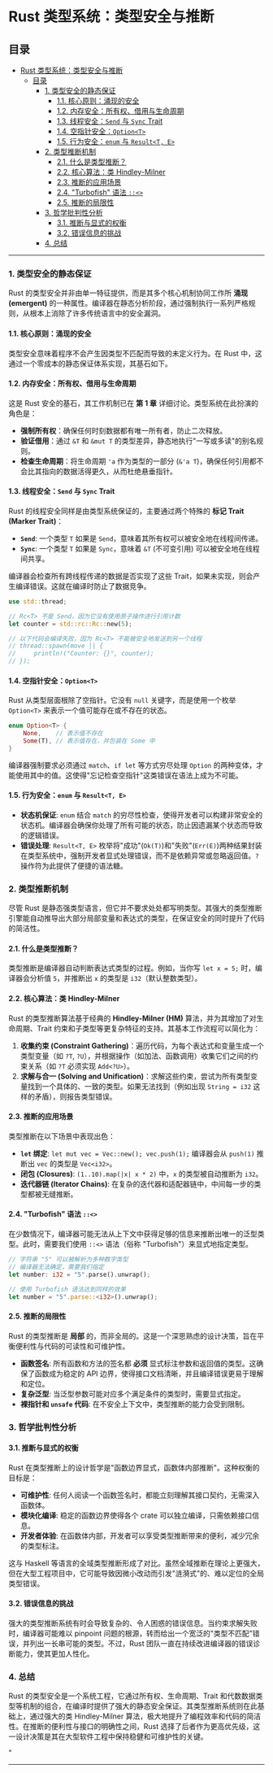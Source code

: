 ﻿# Rust 类型系统：类型安全与推断

## 目录

- [Rust 类型系统：类型安全与推断](#rust-类型系统类型安全与推断)
  - [目录](#目录)
    - [1. 类型安全的静态保证](#1-类型安全的静态保证)
      - [1.1. 核心原则：涌现的安全](#11-核心原则涌现的安全)
      - [1.2. 内存安全：所有权、借用与生命周期](#12-内存安全所有权借用与生命周期)
      - [1.3. 线程安全：`Send` 与 `Sync` Trait](#13-线程安全send-与-sync-trait)
      - [1.4. 空指针安全：`Option<T>`](#14-空指针安全optiont)
      - [1.5. 行为安全：`enum` 与 `Result<T, E>`](#15-行为安全enum-与-resultt-e)
    - [2. 类型推断机制](#2-类型推断机制)
      - [2.1. 什么是类型推断？](#21-什么是类型推断)
      - [2.2. 核心算法：类 Hindley-Milner](#22-核心算法类-hindley-milner)
      - [2.3. 推断的应用场景](#23-推断的应用场景)
      - [2.4. "Turbofish" 语法 `::<>`](#24-turbofish-语法-)
      - [2.5. 推断的局限性](#25-推断的局限性)
    - [3. 哲学批判性分析](#3-哲学批判性分析)
      - [3.1. 推断与显式的权衡](#31-推断与显式的权衡)
      - [3.2. 错误信息的挑战](#32-错误信息的挑战)
    - [4. 总结](#4-总结)

---

### 1. 类型安全的静态保证

Rust 的类型安全并非由单一特征提供，而是其多个核心机制协同工作所 **涌现 (emergent)** 的一种属性。编译器在静态分析阶段，通过强制执行一系列严格规则，从根本上消除了许多传统语言中的安全漏洞。

#### 1.1. 核心原则：涌现的安全

类型安全意味着程序不会产生因类型不匹配而导致的未定义行为。在 Rust 中，这通过一个零成本的静态保证体系实现，其基石如下。

#### 1.2. 内存安全：所有权、借用与生命周期

这是 Rust 安全的基石，其工作机制已在 **第 1 章** 详细讨论。类型系统在此扮演的角色是：

- **强制所有权**：确保任何时刻数据都有唯一所有者，防止二次释放。
- **验证借用**：通过 `&T` 和 `&mut T` 的类型差异，静态地执行"一写或多读"的别名规则。
- **检查生命周期**：将生命周期 `'a` 作为类型的一部分 (`&'a T`)，确保任何引用都不会比其指向的数据活得更久，从而杜绝悬垂指针。

#### 1.3. 线程安全：`Send` 与 `Sync` Trait

Rust 的线程安全同样是由类型系统保证的，主要通过两个特殊的 **标记 Trait (Marker Trait)**：

- **`Send`**: 一个类型 `T` 如果是 `Send`，意味着其所有权可以被安全地在线程间传递。
- **`Sync`**: 一个类型 `T` 如果是 `Sync`，意味着 `&T` (不可变引用) 可以被安全地在线程间共享。

编译器会检查所有跨线程传递的数据是否实现了这些 Trait，如果未实现，则会产生编译错误。这就在编译时防止了数据竞争。

```rust
use std::thread;

// Rc<T> 不是 Send，因为它没有使用原子操作进行引用计数
let counter = std::rc::Rc::new(5); 

// 以下代码会编译失败，因为 Rc<T> 不能被安全地发送到另一个线程
// thread::spawn(move || {
//     println!("Counter: {}", counter);
// });
```

#### 1.4. 空指针安全：`Option<T>`

Rust 从类型层面根除了空指针。它没有 `null` 关键字，而是使用一个枚举 `Option<T>` 来表示一个值可能存在或不存在的状态。

```rust
enum Option<T> {
    None,    // 表示值不存在
    Some(T), // 表示值存在，并包装在 Some 中
}
```

编译器强制要求必须通过 `match`、`if let` 等方式穷尽处理 `Option` 的两种变体，才能使用其中的值。这使得"忘记检查空指针"这类错误在语法上成为不可能。

#### 1.5. 行为安全：`enum` 与 `Result<T, E>`

- **状态机保证**: `enum` 结合 `match` 的穷尽性检查，使得开发者可以构建非常安全的状态机。编译器会确保你处理了所有可能的状态，防止因遗漏某个状态而导致的逻辑错误。
- **错误处理**: `Result<T, E>` 枚举将"成功"(`Ok(T)`)和"失败"(`Err(E)`)两种结果封装在类型系统中，强制开发者显式处理错误，而不是依赖异常或忽略返回值。`?` 操作符为此提供了便捷的语法糖。

### 2. 类型推断机制

尽管 Rust 是静态强类型语言，但它并不要求处处都写明类型。其强大的类型推断引擎能自动推导出大部分局部变量和表达式的类型，在保证安全的同时提升了代码的简洁性。

#### 2.1. 什么是类型推断？

类型推断是编译器自动判断表达式类型的过程。例如，当你写 `let x = 5;` 时，编译器会分析值 `5`，并推断出 `x` 的类型是 `i32`（默认整数类型）。

#### 2.2. 核心算法：类 Hindley-Milner

Rust 的类型推断算法基于经典的 **Hindley-Milner (HM)** 算法，并为其增加了对生命周期、Trait 约束和子类型等更复杂特征的支持。其基本工作流程可以简化为：

1. **收集约束 (Constraint Gathering)**：遍历代码，为每个表达式和变量生成一个类型变量（如 `?T`, `?U`），并根据操作（如加法、函数调用）收集它们之间的约束关系（如 `?T` 必须实现 `Add<?U>`）。
2. **求解与合一 (Solving and Unification)**：求解这些约束，尝试为所有类型变量找到一个具体的、一致的类型。如果无法找到（例如出现 `String = i32` 这样的矛盾），则报告类型错误。

#### 2.3. 推断的应用场景

类型推断在以下场景中表现出色：

- **`let` 绑定**: `let mut vec = Vec::new(); vec.push(1);` 编译器会从 `push(1)` 推断出 `vec` 的类型是 `Vec<i32>`。
- **闭包 (Closures)**: `(1..10).map(|x| x * 2)` 中，`x` 的类型被自动推断为 `i32`。
- **迭代器链 (Iterator Chains)**: 在复杂的迭代器和适配器链中，中间每一步的类型都被无缝推断。

#### 2.4. "Turbofish" 语法 `::<>`

在少数情况下，编译器可能无法从上下文中获得足够的信息来推断出唯一的泛型类型。此时，需要我们使用 `::<>` 语法（俗称 "Turbofish"）来显式地指定类型。

```rust
// 字符串 "5" 可以被解析为多种数字类型
// 编译器无法确定，需要我们指定
let number: i32 = "5".parse().unwrap(); 

// 使用 Turbofish 语法达到同样的效果
let number = "5".parse::<i32>().unwrap();
```

#### 2.5. 推断的局限性

Rust 的类型推断是 **局部** 的，而非全局的。这是一个深思熟虑的设计决策，旨在平衡便利性与代码的可读性和可维护性。

- **函数签名**: 所有函数和方法的签名都 **必须** 显式标注参数和返回值的类型。这确保了函数成为稳定的 API 边界，使得接口文档清晰，并且编译错误更易于理解和定位。
- **复杂泛型**: 当泛型参数可能对应多个满足条件的类型时，需要显式指定。
- **裸指针和 `unsafe` 代码**: 在不安全上下文中，类型推断的能力会受到限制。

### 3. 哲学批判性分析

#### 3.1. 推断与显式的权衡

Rust 在类型推断上的设计哲学是"函数边界显式，函数体内部推断"。这种权衡的目标是：

- **可维护性**: 任何人阅读一个函数签名时，都能立刻理解其接口契约，无需深入函数体。
- **模块化编译**: 稳定的函数边界使得各个 crate 可以独立编译，只需依赖接口信息。
- **开发者体验**: 在函数体内部，开发者可以享受类型推断带来的便利，减少冗余的类型标注。

这与 Haskell 等语言的全域类型推断形成了对比。虽然全域推断在理论上更强大，但在大型工程项目中，它可能导致因微小改动而引发"涟漪式"的、难以定位的全局类型错误。

#### 3.2. 错误信息的挑战

强大的类型推断系统有时会导致复杂的、令人困惑的错误信息。当约束求解失败时，编译器可能难以 pinpoint 问题的根源，转而给出一个宽泛的"类型不匹配"错误，并列出一长串可能的类型。不过，Rust 团队一直在持续改进编译器的错误诊断能力，使其更加人性化。

### 4. 总结

Rust 的类型安全是一个系统工程，它通过所有权、生命周期、Trait 和代数数据类型等机制的组合，在编译时提供了强大的静态安全保证。其类型推断系统则在此基础上，通过强大的类 Hindley-Milner 算法，极大地提升了编程效率和代码的简洁性。在推断的便利性与接口的明确性之间，Rust 选择了后者作为更高优先级，这一设计决策是其在大型软件工程中保持稳健和可维护性的关键。

"

---
